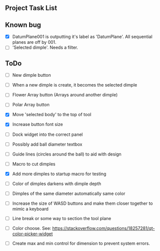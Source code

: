 ## Project Task List

## Known bug
- [x] DatumPlane001 is outputting it's label as 'DatumPlane'. All sequential planes are off by 001.
- [ ] 'Selected dimple'. Needs a filter.

## ToDo
- [ ] New dimple button
- [ ] When a new dimple is create, it becomes the selected dimple
- [ ] Flower Array button (Arrays around another dimple)
- [ ] Polar Array button
- [x] Move 'selected body' to the top of tool
- [x] Increase button font size
- [ ] Dock widget into the correct panel
- [ ] Possibly add ball diameter textbox
- [ ] Guide lines (circles around the ball) to aid with design
- [ ] Macro to cut dimples
- [x] Add more dimples to startup macro for testing
- [ ] Color of dimples darkens with dimple depth
- [ ] Dimples of the same diameter automatically same color
- [ ] Increase the size of WASD buttons and make them closer together to mimic a keyboard
- [ ] Line break or some way to section the tool plane
- [ ] Color choose. See: https://stackoverflow.com/questions/18257281/qt-color-picker-widget
- [ ] Create max and min control for dimension to prevent system errors.








